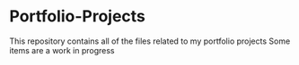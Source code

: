 # Portfolio-Projects
This repository contains all of the files related to my portfolio projects
Some items are a work in progress

